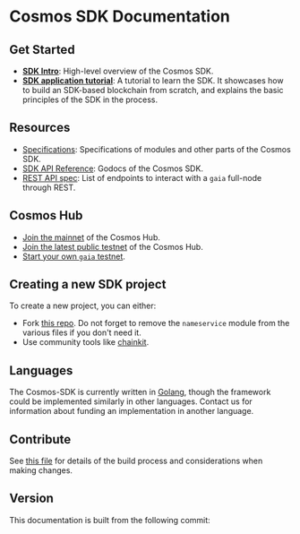 # Cosmos SDK Documentation

## Get Started

-  **[SDK Intro](./intro/README.md)**: High-level overview of the Cosmos SDK.
-  **[SDK application tutorial](https://my-cosmos/sdk-application-tutorial)**: A tutorial to learn the SDK. It showcases how to build an SDK-based blockchain from scratch, and explains the basic principles of the SDK in the process.

## Resources

- [Specifications](./spec/README.md): Specifications of modules and other parts of the Cosmos SDK. 
- [SDK API Reference](https://godoc.org/my-cosmos/cosmos-sdk): Godocs of the Cosmos SDK.
- [REST API spec](https://cosmos.network/rpc/): List of endpoints to interact with a `gaia` full-node through REST.

## Cosmos Hub 

- [Join the mainnet](./gaia/join-mainnet.md) of the Cosmos Hub.
- [Join the latest public testnet](./gaia/join-testnet.md) of the Cosmos Hub. 
- [Start your own `gaia` testnet](./gaia/deploy-testnet.md).

## Creating a new SDK project

To create a new project, you can either:

- Fork [this repo](https://my-cosmos/sdk-application-tutorial/). Do not forget to remove the `nameservice` module from the various files if you don't need it. 
- Use community tools like [chainkit](https://github.com/blocklayerhq/chainkit).

## Languages

The Cosmos-SDK is currently written in [Golang](https://golang.org/), though the
framework could be implemented similarly in other languages.
Contact us for information about funding an implementation in another language.

## Contribute

See [this file](https://my-cosmos/cosmos-sdk/blob/master/docs/DOCS_README.md) for details of the build process and
considerations when making changes.

## Version

 This documentation is built from the following commit:
